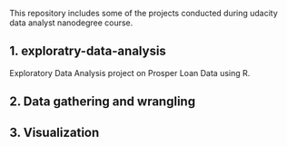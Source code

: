 This repository includes some of the projects conducted during udacity data analyst nanodegree course.

## 1. exploratry-data-analysis
Exploratory Data Analysis project on Prosper Loan Data using R.

## 2. Data gathering and wrangling

## 3. Visualization
